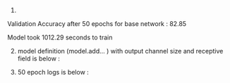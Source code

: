 
1.

Validation Accuracy after 50 epochs for base network : 82.85

Model took 1012.29 seconds to train



2.  model definition (model.add... ) with output channel size and receptive field is below :



3.  50 epoch logs is below : 


